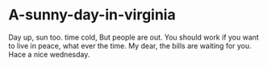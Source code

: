 # A-sunny-day-in-virginia
Day up, sun too. time cold, But people are out. You should work if you want to live in peace, what ever the time. My dear, the bills are waiting for you. Hace a nice wednesday.
